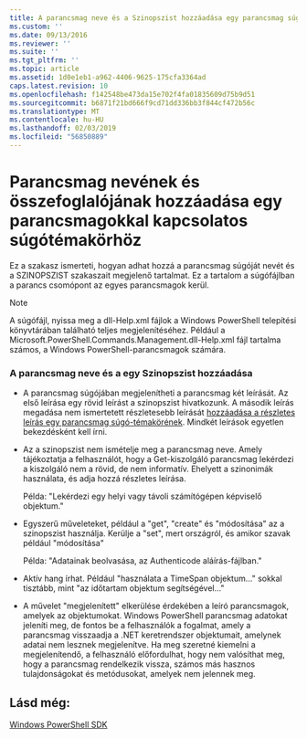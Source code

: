 ```yaml
---
title: A parancsmag neve és a Szinopszist hozzáadása egy parancsmag súgó-témakörének |} A Microsoft Docs
ms.custom: ''
ms.date: 09/13/2016
ms.reviewer: ''
ms.suite: ''
ms.tgt_pltfrm: ''
ms.topic: article
ms.assetid: 1d0e1eb1-a962-4406-9625-175cfa3364ad
caps.latest.revision: 10
ms.openlocfilehash: f142548be473da15e702f4fa01835609d75b9d51
ms.sourcegitcommit: b6871f21bd666f9cd71dd336bb3f844cf472b56c
ms.translationtype: MT
ms.contentlocale: hu-HU
ms.lasthandoff: 02/03/2019
ms.locfileid: "56850889"
---
```

# <a name="how-to-add-the-cmdlet-name-and-synopsis-to-a-cmdlet-help-topic"></a>Parancsmag nevének és összefoglalójának hozzáadása egy parancsmagokkal kapcsolatos súgótémakörhöz

Ez a szakasz ismerteti, hogyan adhat hozzá a parancsmag súgóját nevét és a SZINOPSZIST szakaszait megjelenő tartalmat. Ez a tartalom a súgófájlban a parancs csomópont az egyes parancsmagok kerül.

> [!NOTE]
> A súgófájl, nyissa meg a dll-Help.xml fájlok a Windows PowerShell telepítési könyvtárában található teljes megjelenítéséhez. Például a Microsoft.PowerShell.Commands.Management.dll-Help.xml fájl tartalma számos, a Windows PowerShell-parancsmagok számára.

### <a name="to-add-the-cmdlet-name-and-a-synopsis"></a>A parancsmag neve és a egy Szinopszist hozzáadása

- A parancsmag súgójában megjelenítheti a parancsmag két leírását. Az első leírása egy rövid leírást a szinopszist hivatkozunk. A második leírás megadása nem ismertetett részletesebb leírását [hozzáadása a részletes leírás egy parancsmag súgó-témakörének](./how-to-add-a-cmdlet-description.md). Mindkét leírások egyetlen bekezdésként kell írni.

- Az a szinopszist nem ismételje meg a parancsmag neve. Amely tájékoztatja a felhasználót, hogy a Get-kiszolgáló parancsmag lekérdezi a kiszolgáló nem a rövid, de nem informatív. Ehelyett a szinonimák használata, és adja hozzá részletes leírása.

  Példa: "Lekérdezi egy helyi vagy távoli számítógépen képviselő objektum."

- Egyszerű műveleteket, például a "get", "create" és "módosítása" az a szinopszist használja. Kerülje a "set", mert országról, és amikor szavak például "módosítása"

  Példa: "Adatainak beolvasása, az Authenticode aláírás-fájlban."

- Aktív hang írhat. Például "használata a TimeSpan objektum..." sokkal tisztább, mint "az időtartam objektum segítségével..."

- A művelet "megjelenített" elkerülése érdekében a leíró parancsmagok, amelyek az objektumokat. Windows PowerShell parancsmag adatokat jeleníti meg, de fontos be a felhasználók a fogalmat, amely a parancsmag visszaadja a .NET keretrendszer objektumait, amelynek adatai nem lesznek megjelenítve. Ha meg szeretné kiemelni a megjelenítendő, a felhasználó előfordulhat, hogy nem valósíthat meg, hogy a parancsmag rendelkezik vissza, számos más hasznos tulajdonságokat és metódusokat, amelyek nem jelennek meg.

## <a name="see-also"></a>Lásd még:

 [Windows PowerShell SDK](../windows-powershell-reference.md)